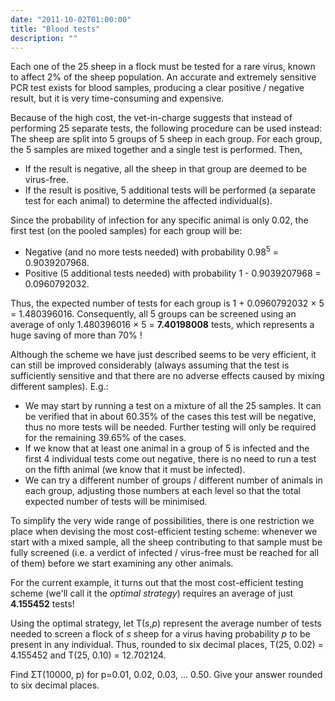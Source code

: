 ```yaml
---
date: "2011-10-02T01:00:00"
title: "Blood tests"
description: ""
---
```


<p>
Each one of the 25 sheep in a flock must be tested for a rare virus, known to affect 2% of the sheep population.
An accurate and extremely sensitive PCR test exists for blood samples, producing a clear positive / negative result, but it is very time-consuming and expensive.
</p>
<p>
Because of the high cost, the vet-in-charge suggests that instead of performing 25 separate tests, the following procedure can be used instead:
The sheep are split into 5 groups of 5 sheep in each group. 
For each group, the 5 samples are mixed together and a single test is performed. Then,
</p><ul><li>If the result is negative, all the sheep in that group are deemed to be virus-free.</li>
<li>If the result is positive, 5 additional tests will be performed (a separate test for each animal) to determine the affected individual(s).</li>
</ul><p>
Since the probability of infection for any specific animal is only 0.02, the first test (on the pooled samples) for each group will be:
</p><ul><li>Negative (and no more tests needed) with probability 0.98<sup>5</sup> = 0.9039207968.</li>
<li>Positive (5 additional tests needed) with probability 1 - 0.9039207968 = 0.0960792032.</li>
</ul><p>
Thus, the expected number of tests for each group is 1 + 0.0960792032 × 5 = 1.480396016.
Consequently, all 5 groups can be screened using an average of only 1.480396016 × 5 = <b>7.40198008</b> tests, which represents a huge saving of more than 70% !
</p>
<p>
Although the scheme we have just described seems to be very efficient, it can still be improved considerably (always assuming that the test is sufficiently sensitive and that there are no adverse effects caused by mixing different samples). E.g.:
</p><ul><li>We may start by running a test on a mixture of all the 25 samples. It can be verified that in about 60.35% of the cases this test will be negative, thus no more tests will be needed. Further testing will only be required for the remaining 39.65% of the cases.</li>
<li>If we know that at least one animal in a group of 5 is infected and the first 4 individual tests come out negative, there is no need to run a test on the fifth animal (we know that it must be infected).</li>
<li>We can try a different number of groups / different number of animals in each group, adjusting those numbers at each level so that the total expected number of tests will be minimised.</li>
</ul><p>
To simplify the very wide range of possibilities, there is one restriction we place when devising the most cost-efficient testing scheme: whenever we start with a mixed sample, all the sheep contributing to that sample must be fully screened (i.e. a verdict of infected / virus-free must be reached for all of them) before we start examining any other animals.
</p>
For the current example, it turns out that the most cost-efficient testing scheme (we'll call it the <i>optimal strategy</i>) requires an average of just <b>4.155452</b> tests!


<p>
Using the optimal strategy, let T(<var>s</var>,<var>p</var>) represent the average number of tests needed to screen a flock of <var>s</var> sheep for a virus having probability <var>p</var> to be present in any individual.
Thus, rounded to six decimal places, T(25, 0.02) = 4.155452 and T(25, 0.10) = 12.702124.
</p>
<p>
Find ΣT(10000, p) for p=0.01, 0.02, 0.03, ... 0.50.
Give your answer rounded to six decimal places.
</p>


